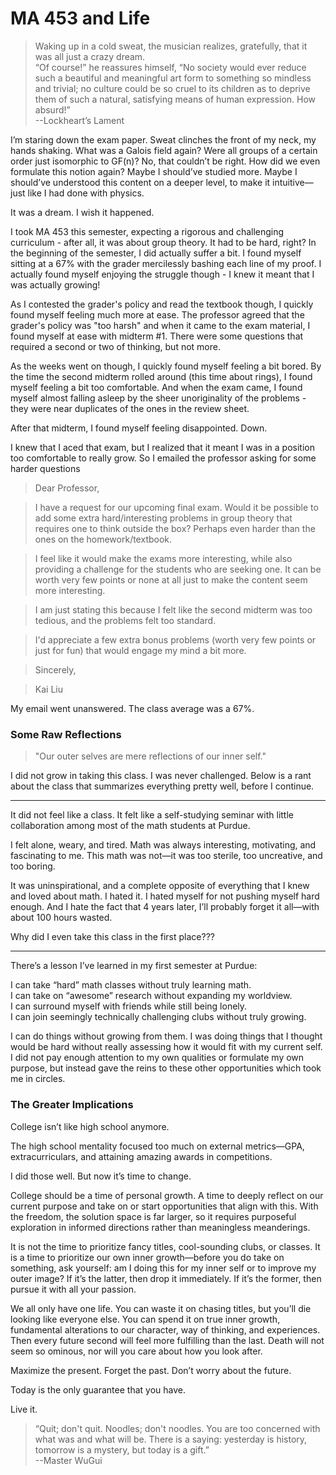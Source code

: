 # MA 453 and Life

> Waking up in a cold sweat, the musician realizes, gratefully, that it was all just a crazy dream.  
> “Of course!” he reassures himself, “No society would ever reduce such a beautiful and meaningful art form to something so mindless and trivial; no culture could be so cruel to its children as to deprive them of such a natural, satisfying means of human expression. How absurd!”  
> --Lockheart’s Lament

I’m staring down the exam paper. Sweat clinches the front of my neck, my hands shaking. What was a Galois field again? Were all groups of a certain order just isomorphic to GF(n)? No, that couldn’t be right. How did we even formulate this notion again? Maybe I should’ve studied more. Maybe I should’ve understood this content on a deeper level, to make it intuitive—just like I had done with physics.  

It was a dream. I wish it happened.  

I took MA 453 this semester, expecting a rigorous and challenging curriculum - after all, it was about group theory. It had to be hard, right? In the beginning of the semester, I did actually suffer a bit. I found myself sitting at a 67% with the grader mercilessly bashing each line of my proof. I actually found myself enjoying the struggle though - I knew it meant that I was actually growing!

As I contested the grader's policy and read the textbook though, I quickly found myself feeling much more at ease. The professor agreed that the grader's policy was "too harsh" and when it came to the exam material, I found myself at ease with midterm #1. There were some questions that required a second or two of thinking, but not more.

As the weeks went on though, I quickly found myself feeling a bit bored. By the time the second midterm rolled around (this time about rings), I found myself feeling a bit too comfortable. And when the exam came, I found myself almost falling asleep by the sheer unoriginality of the problems - they were near duplicates of the ones in the review sheet.

After that midterm, I found myself feeling disappointed. Down. 

I knew that I aced that exam, but I realized that it meant I was in a position too comfortable to really grow. So I emailed the professor asking for some harder questions

>Dear Professor,

>I have a request for our upcoming final exam. Would it be possible to add some extra hard/interesting problems in group theory that requires one to think outside the box? Perhaps even harder than the ones on the homework/textbook.

>I feel like it would make the exams more interesting, while also providing a challenge for the students who are seeking one. It can be worth very few points or none at all just to make the content seem more interesting.

>I am just stating this because I felt like the second midterm was too tedious, and the problems felt too standard. 

>I'd appreciate a few extra bonus problems  (worth very few points or just for fun) that would engage my mind a bit more.

>Sincerely,

>Kai Liu 

My email went unanswered. The class average was a 67%.
### Some Raw Reflections

> "Our outer selves are mere reflections of our inner self."  

I did not grow in taking this class. I was never challenged. Below is a rant about the class that summarizes everything pretty well, before I continue.  

---

It did not feel like a class. It felt like a self-studying seminar with little collaboration among most of the math students at Purdue.  

I felt alone, weary, and tired. Math was always interesting, motivating, and fascinating to me. This math was not—it was too sterile, too uncreative, and too boring.  

It was uninspirational, and a complete opposite of everything that I knew and loved about math. I hated it. I hated myself for not pushing myself hard enough. And I hate the fact that 4 years later, I’ll probably forget it all—with about 100 hours wasted.  

Why did I even take this class in the first place???  

---

There’s a lesson I’ve learned in my first semester at Purdue:  

I can take “hard” math classes without truly learning math.  
I can take on “awesome” research without expanding my worldview.  
I can surround myself with friends while still being lonely.  
I can join seemingly technically challenging clubs without truly growing.  

I can do things without growing from them. I was doing things that I thought would be hard without really assessing how it would fit with my current self. I did not pay enough attention to my own qualities or formulate my own purpose, but instead gave the reins to these other opportunities which took me in circles.  

### The Greater Implications

College isn’t like high school anymore.  

The high school mentality focused too much on external metrics—GPA, extracurriculars, and attaining amazing awards in competitions.  

I did those well. But now it’s time to change.  

College should be a time of personal growth. A time to deeply reflect on our current purpose and take on or start opportunities that align with this. With the freedom, the solution space is far larger, so it requires purposeful exploration in informed directions rather than meaningless meanderings.  

It is not the time to prioritize fancy titles, cool-sounding clubs, or classes. It is a time to prioritize our own inner growth—before you do take on something, ask yourself: am I doing this for my inner self or to improve my outer image? If it’s the latter, then drop it immediately. If it’s the former, then pursue it with all your passion.  

We all only have one life. You can waste it on chasing titles, but you’ll die looking like everyone else. You can spend it on true inner growth, fundamental alterations to our character, way of thinking, and experiences. Then every future second will feel more fulfilling than the last. Death will not seem so ominous, nor will you care about how you look after.  

Maximize the present. Forget the past. Don’t worry about the future.  

Today is the only guarantee that you have.  

Live it.  

> “Quit; don't quit. Noodles; don't noodles. You are too concerned with what was and what will be. There is a saying: yesterday is history, tomorrow is a mystery, but today is a gift.”  
> --Master WuGui

